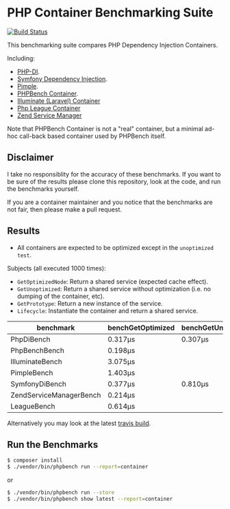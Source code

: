 PHP Container Benchmarking Suite
================================

[![Build Status](https://travis-ci.org/phpbench/benchmarks-containers.svg)](https://travis-ci.org/phpbench/benchmarks-containers)

This benchmarking suite compares PHP Dependency Injection Containers.

Including:

- [PHP-DI](https://github.com/PHP-DI/PHP-DI).
- [Symfony Dependency Injection](https://github.com/symfony/DependencyInjection).
- [Pimple](https://github.com/silexphp/Pimple).
- [PHPBench Container](https://github.com/phpbench/phpbench).
- [Illuminate (Laravel) Container](https://github.com/illuminate/container)
- [Php League Container](http://container.thephpleague.com/)
- [Zend Service Manager](https://github.com/zendframework/zend-servicemanager)

Note that PHPBench Container is not a "real" container, but a minimal
ad-hoc call-back based container used by PHPBench itself.

Disclaimer
----------

I take no responsiblity for the accuracy of these benchmarks. If you want to
be sure of the results please clone this repository, look at the code, and run
the benchmarks yourself.

If you are a container maintainer and you notice that the benchmarks are not
fair, then please make a pull request.

Results
-------

- All containers are expected to be optimized except in the `unoptimized
  test`.

Subjects (all executed 1000 times):

- `GetOptimizedNode`: Return a shared service (expected cache effect).
- `GetUnoptimized`: Return a shared service without optimization (i.e. no
  dumping of the container, etc).
- `GetPrototype`: Return a new instance of the service.
- `Lifecycle`: Instantiate the container and return a shared service.

benchmark | benchGetOptimized | benchGetUnoptimized | benchGetPrototype | benchLifecycle
 --- | --- | --- | --- | --- 
PhpDiBench | 0.317μs | 0.307μs | 4.670μs | 32.875μs
PhpBenchBench | 0.198μs |  |  | 1.251μs
IlluminateBench | 3.075μs |  | 0.118μs | 7.193μs
PimpleBench | 1.403μs |  | 1.402μs | 3.430μs
SymfonyDiBench | 0.377μs | 0.810μs | 0.834μs | 2.837μs
ZendServiceManagerBench | 0.214μs |  | 1.137μs | 2.681μs
LeagueBench | 0.614μs |  | 1.863μs | 6.575μs

Alternatively you may look at the latest [travis
build](https://travis-ci.org/phpbench/benchmarks-containers).

Run the Benchmarks
------------------

````bash
$ composer install
$ ./vendor/bin/phpbench run --report=container
````

or

```bash
$ ./vendor/bin/phpbench run --store
$ ./vendor/bin/phpbench show latest --report=container
```
